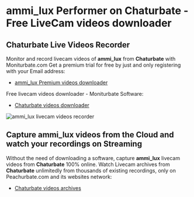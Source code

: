 # ammi_lux Performer on Chaturbate - Free LiveCam videos downloader

## Chaturbate Live Videos Recorder

Monitor and record livecam videos of **ammi_lux** from **Chaturbate** with Moniturbate.com
Get a premium trial for free by just and only registering with your Email address:
* [ammi_lux Premium videos downloader](https://moniturbate.com/request-demo-licence-key.html)

Free livecam videos downloader - Moniturbate Software:
* [Chaturbate videos downloader](https://moniturbate.com/moniturbate-download-software.html)

![ammi_lux livecam videos recorder](https://peachurnet.com/templates/moniturbate-software.png)


## Capture ammi_lux videos from the Cloud and watch your recordings on Streaming

Without the need of downloading a software, capture **ammi_lux** livecam videos from **Chaturbate** 100% online.
Watch Livecam archives from **Chaturbate** unlimitedly from thousands of existing recordings, only on Peachurbate.com and its websites network:
* [Chaturbate videos archives](https://peachurnet.com/)